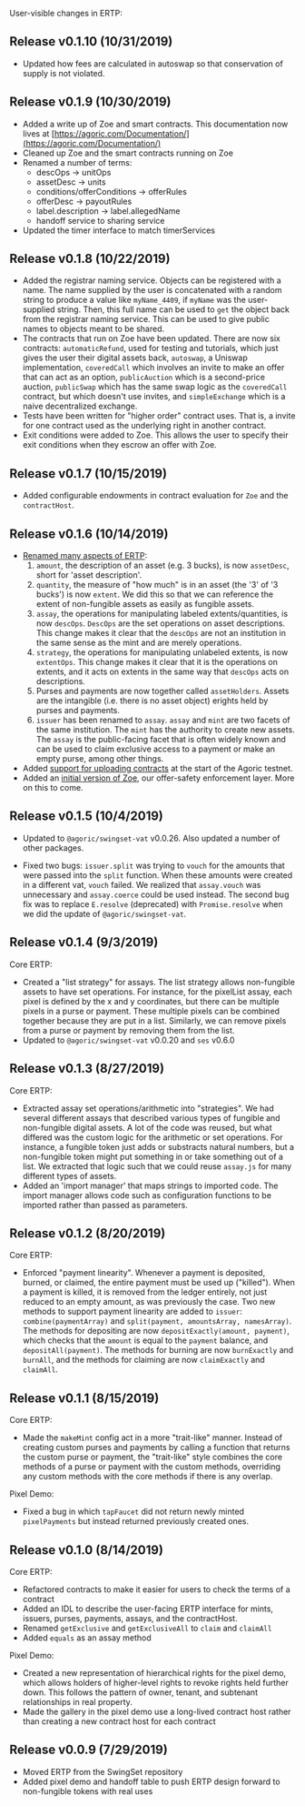 User-visible changes in ERTP:

## Release v0.1.10 (10/31/2019)

* Updated how fees are calculated in autoswap so that conservation of
  supply is not violated.

## Release v0.1.9 (10/30/2019)

* Added a write up of Zoe and smart contracts. This documentation
  now lives at [https://agoric.com/Documentation/](https://agoric.com/Documentation/)
* Cleaned up Zoe and the smart contracts running on Zoe
* Renamed a number of terms:
   * descOps -> unitOps
   * assetDesc -> units
   * conditions/offerConditions -> offerRules
   * offerDesc -> payoutRules
   * label.description -> label.allegedName
   * handoff service to sharing service
* Updated the timer interface to match timerServices

## Release v0.1.8 (10/22/2019)

* Added the registrar naming service. Objects can be registered with a
  name. The name supplied by the user is concatenated with a random
  string to produce a value like `myName_4409`, if `myName` was the
  user-supplied string. Then, this full name can be used to `get` the
  object back from the registrar naming service. This can be used to
  give public names to objects meant to be shared. 
* The contracts that run on Zoe have been updated. There are now six
  contracts: `automaticRefund`, used for testing and tutorials, which
  just gives the user their digital assets back, `autoswap`, a Uniswap
  implementation, `coveredCall` which involves an invite to make an
  offer that can act as an option, `publicAuction` which is a
  second-price auction, `publicSwap` which has the same swap logic
  as the `coveredCall` contract, but which doesn't use invites, and
  `simpleExchange` which is a naive decentralized exchange. 
* Tests have been written for "higher order" contract uses. That is, a
  invite for one contract used as the underlying right in another
  contract. 
* Exit conditions were added to Zoe. This allows the user to specify
  their exit conditions when they escrow an offer with Zoe. 

## Release v0.1.7 (10/15/2019)

* Added configurable endowments in contract evaluation for `Zoe` and the
  `contractHost`.

## Release v0.1.6 (10/14/2019)

* [Renamed many aspects of ERTP](https://github.com/Agoric/ERTP/commit/a34dad171eb8693b807a7fd959b14e938fedf42a):
    1. `amount`, the description of an asset (e.g. 3 bucks), is now
       `assetDesc`, short for 'asset description'.
    2. `quantity`, the measure of "how much" is in an asset (the '3'
       of '3 bucks') is now `extent`. We did this so that we
       can reference the extent of non-fungible assets as easily as
       fungible assets.
    3. `assay`, the operations for manipulating labeled
       extents/quantities, is now `descOps`. `DescOps` are the set
       operations on asset descriptions. This change makes it clear
       that the `descOps` are not an institution in the same sense as
       the mint and are merely operations.
    4. `strategy`, the operations for manipulating unlabeled extents,
       is now `extentOps`. This change makes it clear that it is the
       operations on extents, and it acts on extents in the same way
       that `descOps` acts on descriptions.
    5. Purses and payments are now together called `assetHolders`.
       Assets are the intangible (i.e. there is no asset object) erights held by purses and payments.
    6. `issuer` has been renamed to `assay`. `assay` and `mint` are
       two facets of the same institution. The `mint` has the
       authority to create new assets. The `assay` is the
       public-facing facet that is often widely known and can be used
       to claim exclusive access to a payment or make an empty purse,
       among other things. 
* Added [support for uploading contracts](https://github.com/Agoric/cosmic-swingset/blob/master/lib/ag-solo/contracts/README-contract.md) at the start of the Agoric testnet. 
* Added an [initial version of Zoe](https://github.com/Agoric/ERTP/commit/a32426aab307d31bd0fe1b6e1241d4a270964e31), our offer-safety enforcement layer.
  More on this to come.

## Release v0.1.5 (10/4/2019)

* Updated to `@agoric/swingset-vat` v0.0.26. Also updated a number of
  other packages.

* Fixed two bugs: `issuer.split` was trying to `vouch` for the amounts
  that were passed into the `split` function. When these amounts were
  created in a different vat, `vouch` failed. We realized that
  `assay.vouch` was unnecessary and `assay.coerce` could be used
  instead. The second bug fix was to replace `E.resolve` (deprecated)
  with `Promise.resolve` when we did the update of
  `@agoric/swingset-vat`.

## Release v0.1.4 (9/3/2019)

Core ERTP:
* Created a "list strategy" for assays. The list strategy allows
  non-fungible assets to have set operations. For instance, for the
  pixelList assay, each pixel is defined by the x and y coordinates,
  but there can be multiple pixels in a purse or payment. These
  multiple pixels can be combined together because they are put in a
  list. Similarly, we can remove pixels from a purse or payment by
  removing them from the list.
* Updated to `@agoric/swingset-vat` v0.0.20 and `ses` v0.6.0

## Release v0.1.3 (8/27/2019)

Core ERTP:
* Extracted assay set operations/arithmetic into "strategies". We had
  several different assays that described various types of fungible
  and non-fungible digital assets. A lot of the code was reused, but
  what differed was the custom logic for the arithmetic or set
  operations. For instance, a fungible token just adds or substracts
  natural numbers, but a non-fungible token might put something in or
  take something out of a list. We extracted that logic such that we
  could reuse `assay.js` for many different types of assets.
* Added an 'import manager' that maps strings to imported code. The
  import manager allows code such as configuration functions to be
  imported rather than passed as parameters.

## Release v0.1.2 (8/20/2019)

Core ERTP:
* Enforced "payment linearity". Whenever a payment is deposited,
  burned, or claimed, the entire payment must be used up ("killed").
  When a payment is killed, it is removed from the ledger entirely,
  not just reduced to an empty amount, as was previously the case. Two
  new methods to support payment linearity are added to `issuer`:
  `combine(paymentArray)` and `split(payment, amountsArray,
  namesArray)`. The methods for depositing are now
  `depositExactly(amount, payment)`, which checks that the `amount` is
  equal to the `payment` balance, and `depositAll(payment)`. The
  methods for burning are now `burnExactly` and `burnAll`, and the
  methods for claiming are now `claimExactly` and `claimAll`. 

## Release v0.1.1 (8/15/2019)

Core ERTP:
* Made the `makeMint` config act in a more "trait-like" manner.
  Instead of creating custom purses and payments by calling a function
  that returns the custom purse or payment, the "trait-like" style
  combines the core methods of a purse or payment with the custom
  methods, overriding any custom methods with the core methods if
  there is any overlap. 

Pixel Demo:
* Fixed a bug in which `tapFaucet` did not return newly minted
  `pixelPayments` but instead returned previously created ones.

## Release v0.1.0 (8/14/2019)

Core ERTP:
* Refactored contracts to make it easier for users to check the terms of
  a contract
* Added an IDL to describe the user-facing ERTP interface for mints,
  issuers, purses, payments, assays, and the contractHost.
* Renamed `getExclusive` and `getExclusiveAll` to `claim` and
  `claimAll`
* Added `equals` as an assay method

Pixel Demo:
* Created a new representation of hierarchical rights for the pixel
  demo, which allows holders of higher-level rights to revoke rights
  held further down. This follows the pattern of owner, tenant, and
  subtenant relationships in real property. 
* Made the gallery in the pixel demo use a long-lived contract host
  rather than creating a new contract host for each contract

## Release v0.0.9 (7/29/2019)

* Moved ERTP from the SwingSet repository
* Added pixel demo and handoff table to push ERTP design forward to
  non-fungible tokens with real uses
